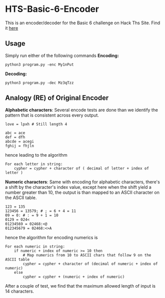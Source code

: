 # HTS-Basic-6-Encoder
This is an encoder/decoder for the Basic 6 challenge on Hack Ths Site. Find it [here](https://www.hackthissite.org/missions/basic/)

## Usage
Simply run either of the following commands
**Encoding:**
```
python3 program.py -enc My1nPut
```
**Decoding:**
```
python3 program.py -dec Mz3qTzz
```

## Analogy (RE) of Original Encoder
**Alphabetic characters**: Several encode tests are done than we identify the pattern that is consistent across every output.
```
love = lpxh # Still length 4

abc = ace
def = dfh 
abcde = acegi
fghij = fhjln
```
hence leading to the algorithm
```
For each letter in string:
	cypher = cypher + character of ( decimal of letter + index of letter )
```

**Numeric characters**: Same with encoding for alphabetic characters, there's a shift by the character's index value, except here 
when the shift yield a number greater than 10, the output is than mapped to an ASCII character on the ASCII table.
```
123 = 135
123456 = 13579; # ; = 6 + 4 = 11
09 = 0: # : = 9 + 1 = 10
0129 = 024<
01234569 = 02468:<@
012345679 = 02468:<>A
```
hence the algorithm for encoding numerics is
```
For each numeric in string:
	if numeric + index of numeric >= 10 then
		# Map numerics from 10 to ASCII chars that follow 9 on the ASCII table
		cypher = cypher + character of (decimal of numeric + index of numeric)
	else
		cypher = cypher + (numeric + index of numeric)
```
After a couple of test, we find that the maximum allowed length of input is 14 characters.
